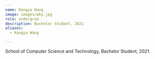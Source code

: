 ```yaml
---
name: Kangya Wang
image: images/wky.jpg
role: undergrad
description: Bachelor Student, 2021
aliases:
  - Kangya Wang

---
```

School of Computer Science and Technology, Bachelor Student, 2021.
